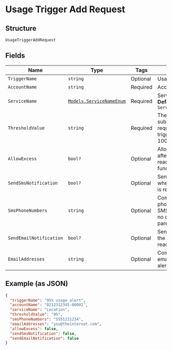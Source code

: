 
# Usage Trigger Add Request

## Structure

`UsageTriggerAddRequest`

## Fields

| Name | Type | Tags | Description |
|  --- | --- | --- | --- |
| `TriggerName` | `string` | Optional | Usage trigger name |
| `AccountName` | `string` | Required | Account name |
| `ServiceName` | [`Models.ServiceNameEnum`](../../doc/models/service-name-enum.md) | Required | Service name<br>**Default**: `ServiceNameEnum.Location` |
| `ThresholdValue` | `string` | Required | The percent of subscribed usage required to activate the trigger, such as 90 or 100. |
| `AllowExcess` | `bool?` | Optional | Allow additional requests after thresholdValue is reached. (currently not functional) |
| `SendSmsNotification` | `bool?` | Optional | Send SMS (text) alerts when the thresholdValue is reached. |
| `SmsPhoneNumbers` | `string` | Optional | Comma-separated list of phone numbers to send SMS alerts to. Digits only; no dashes or parentheses, etc. |
| `SendEmailNotification` | `bool?` | Optional | Send email alerts when the thresholdValue is reached. |
| `EmailAddresses` | `string` | Optional | Comma-separated list of email addresses to send alerts to. |

## Example (as JSON)

```json
{
  "triggerName": "95% usage alert",
  "accountName": "0212312345-00001",
  "serviceName": "Location",
  "thresholdValue": "95",
  "smsPhoneNumbers": "5551231234",
  "emailAddresses": "you@theinternet.com",
  "allowExcess": false,
  "sendSmsNotification": false,
  "sendEmailNotification": false
}
```

